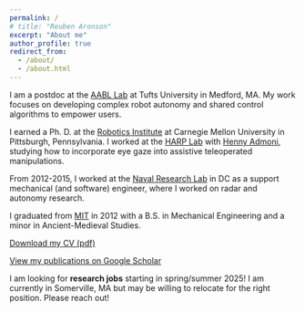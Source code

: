 ```yaml
---
permalink: /
# title: "Reuben Aronson"
excerpt: "About me"
author_profile: true
redirect_from: 
  - /about/
  - /about.html
---
```


I am a postdoc at the [AABL Lab](https://aabl.cs.tufts.edu/) at Tufts University in Medford, MA. My work focuses on developing complex robot autonomy and shared control algorithms to empower users.

I earned a Ph. D. at the [Robotics Institute](http://ri.cmu.edu) at Carnegie Mellon University in Pittsburgh, Pennsylvania. I worked at the [HARP Lab](http://harp.ri.cmu.edu) with [Henny Admoni](http://hennyadmoni.com), studying how to incorporate eye gaze into assistive teleoperated manipulations.

From 2012-2015, I worked at the [Naval Research Lab](https://www.nrl.navy.mil/) in DC as a support mechanical (and software) engineer, where I worked on radar and autonomy research.

I graduated from [MIT](https://web.mit.edu/) in 2012 with a B.S. in Mechanical Engineering and a minor in Ancient-Medieval Studies.


[Download my CV (pdf)](files/aronson-cv.pdf)

[View my publications on Google Scholar](https://scholar.google.com/citations?user=-HIfxw4AAAAJ&hl=en)

I am looking for **research jobs** starting in spring/summer 2025! I am currently in Somerville, MA but may be willing to relocate for the right position. Please reach out!